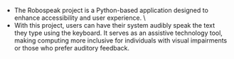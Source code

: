 - The Robospeak project is a Python-based application designed to enhance accessibility and user experience. \
- With this project, users can have their system audibly speak the text they type using the keyboard. It serves as an assistive technology tool, making computing more inclusive for individuals with visual impairments or those who prefer auditory feedback.

